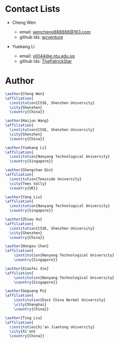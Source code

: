 # Contact Lists

- Cheng Wen
  - email: wencheng888888@163.com
  - github ids: [wcventure](https://github.com/wcventure)

- Yuekang Li
  - email: yli044@e.ntu.edu.sg
  - github ids: [ThePatrickStar](https://github.com/ThePatrickStar)

# Author

```tex
\author{Cheng Wen}
\affiliation{
  \institution{CSSE, Shenzhen University}
  \city{Shenzhen}
  \country{China}}

\author{Haijun Wang}
\affiliation{
  \institution{CSSE, Shenzhen University}
  \city{Shenzhen}
  \country{China}}

\author{Yuekang Li}
\affiliation{
  \institution{Nanyang Technological University}
  \country{Singapore}}

\author{Shengchao Qin}
\affiliation{
  \institution{Teesside University}
  \city{Tees Vally}
  \country{UK}}

\author{Yang Liu}
\affiliation{
  \institution{Nanyang Technological University}
  \country{Singapore}}

\author{Zhiwu Xu}
\affiliation{
  \institution{CSSE, Shenzhen University}
  \city{Shenzhen}
  \country{China}}

\author{Hongxu Chen}
\affiliation{
	\institution{Nanyang Technological University}
	\country{Singapore}}

\author{Xiaofei Xie}
\affiliation{
	\institution{Nanyang Technological University}
	\country{Singapore}}

\author{Geguang Pu}
\affiliation{
	\institution{East China Normal University}
	\city{Shanghai}
	\country{China}}

\author{Ting Liu}
\affiliation{
  \institution{Xi'an Jiaotong University}
  \city{Xi'an}
  \country{China}}
```
